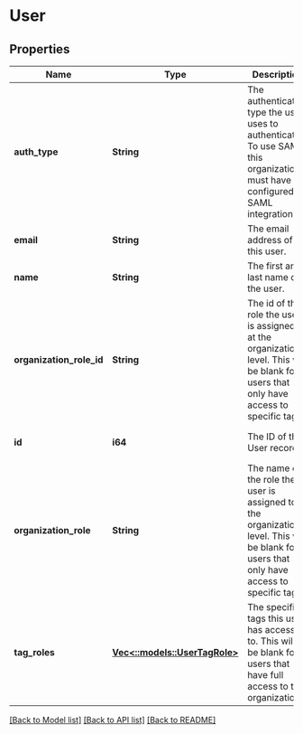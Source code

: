 # User

## Properties
Name | Type | Description | Notes
------------ | ------------- | ------------- | -------------
**auth_type** | **String** | The authentication type the user uses to authenticate. To use SAML this organization must have a configured SAML integration. | [default to null]
**email** | **String** | The email address of this user. | [default to null]
**name** | **String** | The first and last name of the user. | [optional] [default to null]
**organization_role_id** | **String** | The id of the role the user is assigned to at the organization level. This will be blank for users that only have access to specific tags. | [optional] [default to null]
**id** | **i64** | The ID of the User record. | [optional] [default to null]
**organization_role** | **String** | The name of the role the user is assigned to at the organization level. This will be blank for users that only have access to specific tags. | [optional] [default to null]
**tag_roles** | [**Vec<::models::UserTagRole>**](UserTagRole.md) | The specific tags this user has access to. This will be blank for users that have full access to the organization. | [optional] [default to null]

[[Back to Model list]](../README.md#documentation-for-models) [[Back to API list]](../README.md#documentation-for-api-endpoints) [[Back to README]](../README.md)


